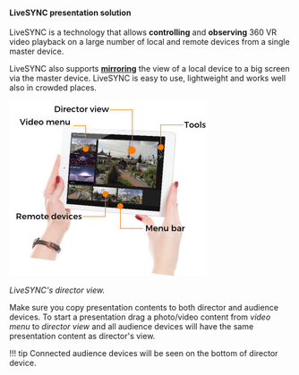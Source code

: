 #### LiveSYNC presentation solution

LiveSYNC is a technology that allows **controlling** and **observing** 360 VR video playback on a large number of local and remote devices from a single master device. 

LiveSYNC also supports [**mirroring**](../quick_start/presentation_mirroring.md) the view of a local device to a big screen via the master device. LiveSYNC is easy to use, lightweight and works well also in crowded places. 

 ![Image](img/directorView.jpg)
 
*LiveSYNC's director view.*

 Make sure you copy presentation contents to both director and audience devices. To start a presentation drag a photo/video content from *video menu* to *director view* and all audience devices will have the same presentation content as director's view.  
 
 
!!! tip
    Connected audience devices will be seen on the bottom of director device.